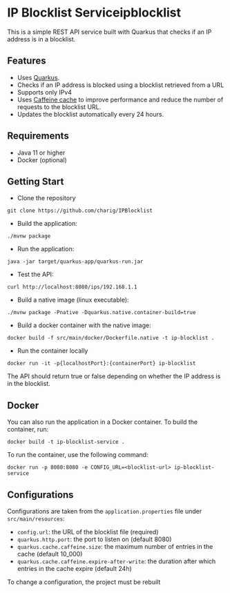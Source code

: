 # IP Blocklist Serviceipblocklist

This is a simple REST API service built with Quarkus that checks if an IP address is in a blocklist.

## Features
* Uses [Quarkus](https://quarkus.io/). 
* Checks if an IP address is blocked using a blocklist retrieved from a URL
* Supports only IPv4
* Uses [Caffeine cache](https://github.com/ben-manes/caffeine) to improve performance and reduce the number of requests to the blocklist URL.
* Updates the blocklist automatically every 24 hours.

## Requirements
* Java 11 or higher
* Docker (optional)

## Getting Start
* Clone the repository
```
git clone https://github.com/charig/IPBlocklist
```

* Build the application: 
```
./mvnw package
```

* Run the application: 
```
java -jar target/quarkus-app/quarkus-run.jar
```

* Test the API:
```
curl http://localhost:8080/ips/192.168.1.1
```

* Build a native image (linux executable):
```
./mvnw package -Pnative -Dquarkus.native.container-build=true
```

* Build a docker container with the native image:
```
docker build -f src/main/docker/Dockerfile.native -t ip-blocklist .
```

* Run the container locally
```
docker run -it -p{localhostPort}:{containerPort} ip-blocklist
```

The API should return true or false depending on whether the IP address is in the blocklist.

## Docker
You can also run the application in a Docker container. To build the container, run:

```shell script
docker build -t ip-blocklist-service .
```

To run the container, use the following command:
```shell script
docker run -p 8080:8080 -e CONFIG_URL=<blocklist-url> ip-blocklist-service
```

## Configurations
Configurations are taken from the `application.properties` file under `src/main/resources`:
* `config.url`: the URL of the blocklist file (required)
* `quarkus.http.port`: the port to listen on (default 8080)
* `quarkus.cache.caffeine.size`: the maximum number of entries in the cache (default 10_000)
* `quarkus.cache.caffeine.expire-after-write`: the duration after which entries in the cache expire (default 24h)

To change a configuration, the project must be rebuilt
